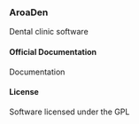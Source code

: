### AroaDen

Dental clinic software

#### Official Documentation

Documentation 

#### License

Software licensed under the GPL